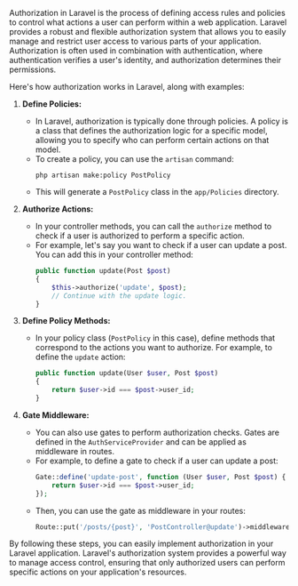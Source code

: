 Authorization in Laravel is the process of defining access rules and policies to control what actions a user can perform within a web application. Laravel provides a robust and flexible authorization system that allows you to easily manage and restrict user access to various parts of your application. Authorization is often used in combination with authentication, where authentication verifies a user's identity, and authorization determines their permissions.

Here's how authorization works in Laravel, along with examples:

1. **Define Policies:**
   - In Laravel, authorization is typically done through policies. A policy is a class that defines the authorization logic for a specific model, allowing you to specify who can perform certain actions on that model.
   - To create a policy, you can use the `artisan` command:
     ```shell
     php artisan make:policy PostPolicy
     ```
   - This will generate a `PostPolicy` class in the `app/Policies` directory.

2. **Authorize Actions:**
   - In your controller methods, you can call the `authorize` method to check if a user is authorized to perform a specific action.
   - For example, let's say you want to check if a user can update a post. You can add this in your controller method:
     ```php
     public function update(Post $post)
     {
         $this->authorize('update', $post);
         // Continue with the update logic.
     }
     ```

3. **Define Policy Methods:**
   - In your policy class (`PostPolicy` in this case), define methods that correspond to the actions you want to authorize. For example, to define the `update` action:
     ```php
     public function update(User $user, Post $post)
     {
         return $user->id === $post->user_id;
     }
     ```

4. **Gate Middleware:**
   - You can also use gates to perform authorization checks. Gates are defined in the `AuthServiceProvider` and can be applied as middleware in routes.
   - For example, to define a gate to check if a user can update a post:
     ```php
     Gate::define('update-post', function (User $user, Post $post) {
         return $user->id === $post->user_id;
     });
     ```
   - Then, you can use the gate as middleware in your routes:
     ```php
     Route::put('/posts/{post}', 'PostController@update')->middleware('can:update-post,post');
     ```

By following these steps, you can easily implement authorization in your Laravel application. Laravel's authorization system provides a powerful way to manage access control, ensuring that only authorized users can perform specific actions on your application's resources.